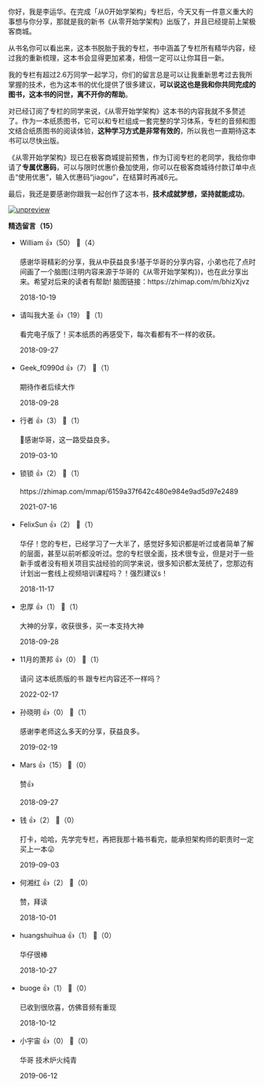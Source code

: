 你好，我是李运华。在完成「从0开始学架构」专栏后，今天又有一件意义重大的事想与你分享，那就是我的新书《从零开始学架构》出版了，并且已经提前上架极客商城。

从书名你可以看出来，这本书脱胎于我的专栏，书中涵盖了专栏所有精华内容，经过我的重新梳理，这本书会显得更加紧凑，相信一定可以让你耳目一新。

我的专栏有超过2.6万同学一起学习，你们的留言总是可以让我重新思考过去我所掌握的技术，也为这本书的优化提供了很多建议，**可以说这也是我和你共同完成的图书，这本书的问世，离不开你的帮助**。

对已经订阅了专栏的同学来说，《从零开始学架构》这本书的内容我就不多赘述了。作为一本纸质图书，它可以和专栏组成一套完整的学习体系，专栏的音频和图文结合纸质图书的阅读体验，**这种学习方式是非常有效的**，所以我也一直期待这本书可以尽快出版。

《从零开始学架构》现已在极客商城提前预售，作为订阅专栏的老同学，我给你申请了**专属优惠码**，可以与限时优惠价叠加使用，你可以在极客商城待付款订单中点击“使用优惠”，输入优惠码“jiagou”，在结算时再减6元。

最后，我还是要感谢你跟我一起创作了这本书，**技术成就梦想，坚持就能成功**。

[![unpreview](https://static001.geekbang.org/resource/image/f1/ce/f1b6d7ac4a05aa17cfb90f8bb66f05ce.jpg?wh=1142%2A640)](time://mall?url=https%3A%2F%2Fh5.youzan.com%2Fwscshop%2Fgoods%2F2oghqbo0qugbs%3Fdc_ps%3D2089737893579973633.200001%26from%3Dsinglemessage)
<div><strong>精选留言（15）</strong></div><ul>
<li><span>William</span> 👍（50） 💬（4）<p>感谢华哥精彩的分享，我从中获益良多!基于华哥的分享内容，小弟也花了点时间画了一个脑图(注明内容来源于华哥的《从零开始学架构》)，也在此分享出来。希望对后来的读者有帮助!
脑图链接：https:&#47;&#47;zhimap.com&#47;m&#47;bhizXjvz</p>2018-10-19</li><br/><li><span>请叫我大圣</span> 👍（19） 💬（1）<p>看完电子版了！买本纸质的再感受下，每次看都有不一样的收获。</p>2018-09-27</li><br/><li><span>Geek_f0990d</span> 👍（7） 💬（1）<p>期待作者后续大作</p>2018-09-28</li><br/><li><span>行者</span> 👍（3） 💬（1）<p>感谢华哥，这一路受益良多。</p>2019-03-10</li><br/><li><span>锁锁</span> 👍（2） 💬（1）<p>https:&#47;&#47;zhimap.com&#47;mmap&#47;6159a37f642c480e984e9ad5d97e2489</p>2021-07-16</li><br/><li><span>FelixSun</span> 👍（2） 💬（1）<p>华仔！您的专栏，已经学习了一大半了，感觉好多知识都是听过或者简单了解的层面，甚至以前听都没听过。您的专栏很全面，技术很专业，但是对于一些新手或者没有相关项目实战经验的同学来说，很多知识都太笼统了，您那边有计划出一套线上视频培训课程吗？！强烈建议s！</p>2018-11-17</li><br/><li><span>忠厚</span> 👍（1） 💬（1）<p>大神的分享，收获很多，买一本支持大神</p>2018-09-28</li><br/><li><span>11月的萧邦</span> 👍（0） 💬（1）<p>请问 这本纸质版的书 跟专栏内容还不一样吗？ </p>2022-02-17</li><br/><li><span>孙晓明</span> 👍（0） 💬（1）<p>感谢李老师这么多天的分享，获益良多。</p>2019-02-19</li><br/><li><span>Mars</span> 👍（15） 💬（0）<p>赞👍</p>2018-09-27</li><br/><li><span>钱</span> 👍（2） 💬（0）<p>打卡，哈哈，先学完专栏，再把我那十箱书看完，能承担架构师的职责时一定买上一本😜</p>2019-09-03</li><br/><li><span>何湘红</span> 👍（2） 💬（0）<p>赞，拜读</p>2018-10-01</li><br/><li><span>huangshuihua</span> 👍（1） 💬（0）<p>华仔很棒</p>2018-10-27</li><br/><li><span>buoge</span> 👍（1） 💬（0）<p>已收到很欣喜，仿佛音频有重现</p>2018-10-12</li><br/><li><span>小宇宙</span> 👍（0） 💬（0）<p>华哥 技术炉火纯青</p>2019-06-12</li><br/>
</ul>